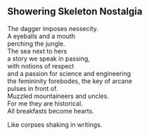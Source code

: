 Showering Skeleton Nostalgia
----------------------------
The dagger imposes nessecity.  
A eyeballs and a mouth  
perching the jungle.  
The sea next to hers  
a story we speak in passing,  
with notions of respect  
and a passion for science and engineering  
the femininity forebodes, the key of arcane  
pulses in front of.  
Muzzled mountaineers and uncles.  
For me they are historical.  
All breakfasts become hearts.  
  
Like corpses shaking in writings.  
